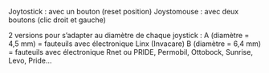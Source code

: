 Joytostick : avec un bouton (reset position)
Joystomouse : avec deux boutons (clic droit et gauche)

2 versions pour s’adapter au diamètre de chaque joystick : 
A (diamètre = 4,5 mm) = fauteuils avec électronique Linx (Invacare) 
B (diamètre = 6,4 mm) = fauteuils avec électronique Rnet ou PRIDE, Permobil, Ottobock, Sunrise, Levo, Pride…
